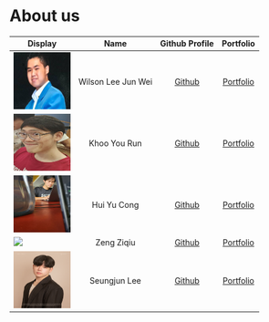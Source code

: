 # About us

| Display                                                                                   |        Name        |               Github Profile               |                                    Portfolio                                    |
|-------------------------------------------------------------------------------------------|:------------------:|:------------------------------------------:|:-------------------------------------------------------------------------------:|
| <img alt="img_1.png" height="100" src="Profile pictures/wilson_pic.png" width="100"/>     | Wilson Lee Jun Wei | [Github](https://github.com/WilsonLee2000) | [Portfolio](https://ay2223s2-cs2113-f10-2.github.io/tp/team/wilsonlee2000.html) |
| <img alt="img_1.png" height="100" src="Profile pictures/khooyourun_pic.png" width="100"/> |    Khoo You Run    |  [Github](https://github.com/khooyourun)   |  [Portfolio](https://ay2223s2-cs2113-f10-2.github.io/tp/team/khooyourun.html)   |
| <img alt="img_1.png" height="100" src="Profile pictures/yc_pic.png" width="100"/>         |    Hui Yu Cong     |  [Github](https://github.com/YC-Michael)   |  [Portfolio](https://ay2223s2-cs2113-f10-2.github.io/tp/team/yc-michael.html)   |
| ![](https://via.placeholder.com/100.png?text=Photo)                                       |     Zeng Ziqiu     |   [Github](https://github.com/ZiqiuZeng)   |   [Portfolio](https://ay2223s2-cs2113-f10-2.github.io/tp/team/ziqiuzeng.html)   |
| <img alt="img_1.png" height="100" src="Profile pictures/Seungjun_pic.jpg" width="100"/>   |    Seungjun Lee    |    [Github](https://github.com/0nandon)    |    [Portfolio](https://ay2223s2-cs2113-f10-2.github.io/tp/team/0nandon.html)    |

